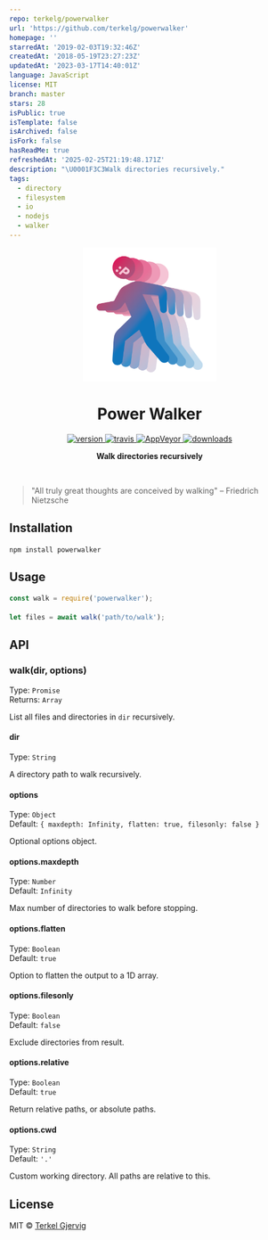```yaml
---
repo: terkelg/powerwalker
url: 'https://github.com/terkelg/powerwalker'
homepage: ''
starredAt: '2019-02-03T19:32:46Z'
createdAt: '2018-05-19T23:27:23Z'
updatedAt: '2023-03-17T14:40:01Z'
language: JavaScript
license: MIT
branch: master
stars: 28
isPublic: true
isTemplate: false
isArchived: false
isFork: false
hasReadMe: true
refreshedAt: '2025-02-25T21:19:48.171Z'
description: "\U0001F3C3Walk directories recursively."
tags:
  - directory
  - filesystem
  - io
  - nodejs
  - walker
---
```


<p align="center">
  <img src="https://github.com/terkelg/powerwalker/raw/master/powerwalker.png" alt="Power Walker" width="240" />
</p>

<h1 align="center">Power Walker</h1>

<p align="center">
  <a href="https://npmjs.org/package/powerwalker">
    <img src="https://img.shields.io/npm/v/powerwalker.svg" alt="version" />
  </a>
  <a href="https://travis-ci.org/terkelg/powerwalker">
    <img src="https://img.shields.io/travis/terkelg/powerwalker.svg" alt="travis" />
  </a>
  <a href="https://ci.appveyor.com/project/terkelg/powerwalker/branch/master">
    <img src="https://ci.appveyor.com/api/projects/status/svaorudqednb1tyi/branch/master?svg=true" alt="AppVeyor"/>
  </a>
  <a href="https://npmjs.org/package/powerwalker">
    <img src="https://img.shields.io/npm/dm/powerwalker.svg" alt="downloads" />
  </a>
</p>

<p align="center"><b>Walk directories recursively</b></p>

<br />


> "All truly great thoughts are conceived by walking"
> – Friedrich Nietzsche


## Installation

```
npm install powerwalker
```


## Usage

```js
const walk = require('powerwalker');

let files = await walk('path/to/walk');
```

## API


### walk(dir, options)

Type: `Promise`<br>
Returns: `Array`

List all files and directories in `dir` recursively.

#### dir

Type: `String`

A directory path to walk recursively.

#### options

Type: `Object`<br>
Default: `{ maxdepth: Infinity, flatten: true, filesonly: false }`

Optional options object.

#### options.maxdepth

Type: `Number`<br>
Default: `Infinity`

Max number of directories to walk before stopping.

#### options.flatten

Type: `Boolean`<br>
Default: `true`

Option to flatten the output to a 1D array.

#### options.filesonly

Type: `Boolean`<br>
Default: `false`

Exclude directories from result.

#### options.relative

Type: `Boolean`<br>
Default: `true`

Return relative paths, or absolute paths.

#### options.cwd

Type: `String`<br>
Default: `'.'`

Custom working directory. All paths are relative to this.


## License

MIT © [Terkel Gjervig](https://terkel.com)
